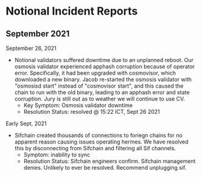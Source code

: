 # Notional Incident Reports



## September 2021
September 26, 2021
* Notional validators suffered downtime due to an unplanned reboot.  Our osmosis validator experienced apphash corruption because of operator error.  Specifically, it had been upgraded with cosmovisor, which downloaded a new binary.  Jacob re-started the osmosis validator with "osmosisd start" instead of "cosmovisor start", and this caused the chain to run with the old binary, leading to an apphash error and state corruption.    Jury is still out as to weather we will continue to use CV.
  * Key Symptom: Osmosis validator downtime
  * Resolution Status: resolved @ 15:22 ICT, Sept 26 2021


Early Sept, 2021
* Sifchain created thousands of connections to foriegn chains for no apparent reason causing issues operating hermes.  We have resolved this by disconnecting from Sifchain and filtering all Sif channels.  
  * Symptom: inability to sync
  * Resolution Status: Sifchain engineers confirm. Sifchain management denies.  Unlikely to ever be resolved.  Recommend unplugging sif.  
